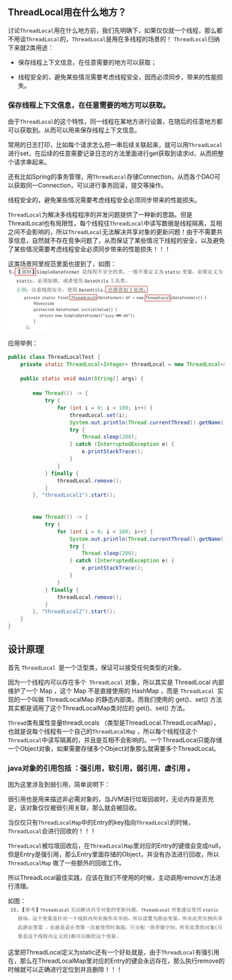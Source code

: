 ## ThreadLocal用在什么地方？

讨论`ThreadLocal`用在什么地方前，我们先明确下，如果仅仅就一个线程，那么都不用谈`ThreadLocal`的，`ThreadLocal`是用在多线程的场景的！
`ThreadLocal`归纳下来就2类用途：

- 保存线程上下文信息，在任意需要的地方可以获取；

- 线程安全的，避免某些情况需要考虑线程安全，因而必须同步，带来的性能损失。

### 保存线程上下文信息，在任意需要的地方可以获取。

由于`ThreadLocal`的这个特性，同一线程在某地方进行设置，在随后的任意地方都可以获取到。从而可以用来保存线程上下文信息。

常用的日志打印，比如每个请求怎么把一串后续关联起来，就可以用`ThreadLocal`进行set，在后续的任意需要记录日志的方法里面进行get获取到请求id，从而把整个请求串起来。

还有比如Spring的事务管理，用`ThreadLocal`存储Connection，从而各个DAO可以获取同一Connection，可以进行事务回滚，提交等操作。

线程安全的，避免某些情况需要考虑线程安全必须同步带来的性能损失。

`ThreadLocal`为解决多线程程序的并发问题提供了一种新的思路。但是ThreadLocal也有局限性，每个线程往`ThreadLocal`中读写数据是线程隔离，互相之间不会影响的，所以`ThreadLocal`无法解决共享对象的更新问题！由于不需要共享信息，自然就不存在竞争问题了，从而保证了某些情况下线程的安全，以及避免了某些情况需要考虑线程安全必须同步带来的性能损失！！！

这类场景阿里规范里面也提到了，如图：
![](https://github.com/lianggexiao/java-interview/blob/master/img/threadLocal1.jpg)

应用举例：
```java
public class ThreadLocalTest {
    private static ThreadLocal<Integer> threadLocal = new ThreadLocal<>();

    public static void main(String[] args) {

        new Thread(() -> {
            try {
                for (int i = 0; i < 100; i++) {
                    threadLocal.set(i);
                    System.out.println(Thread.currentThread().getName() + "====" + threadLocal.get());
                    try {
                        Thread.sleep(200);
                    } catch (InterruptedException e) {
                        e.printStackTrace();
                    }
                }
            } finally {
                threadLocal.remove();
            }
        }, "threadLocal1").start();


        new Thread(() -> {
            try {
                for (int i = 0; i < 100; i++) {
                    System.out.println(Thread.currentThread().getName() + "====" + threadLocal.get());
                    try {
                        Thread.sleep(200);
                    } catch (InterruptedException e) {
                        e.printStackTrace();
                    }
                }
            } finally {
                threadLocal.remove();
            }
        }, "threadLocal2").start();
    }
}
```
## 设计原理

首先 `ThreadLocal `是一个泛型类，保证可以接受任何类型的对象。

因为一个线程内可以存在多个` ThreadLocal` 对象，所以其实是 ThreadLocal 内部维护了一个 Map ，这个 Map 不是直接使用的 HashMap ，而是 `ThreadLocal `实现的一个叫做 ThreadLocalMap 的静态内部类。而我们使用的 get()、set() 方法其实都是调用了这个ThreadLocalMap类对应的 get()、set() 方法。

`Thread`类有属性变量threadLocals （类型是ThreadLocal.ThreadLocalMap），也就是说每个线程有一个自己的`ThreadLocalMap` ，所以每个线程往这个`ThreadLocal`中读写隔离的，并且是互相不会影响的。一个ThreadLocal只能存储一个Object对象，如果需要存储多个Object对象那么就需要多个ThreadLocal。

### java对象的引用包括 ：强引用，软引用，弱引用，虚引用 。

因为这里涉及到弱引用，简单说明下：

弱引用也是用来描述非必需对象的，当JVM进行垃圾回收时，无论内存是否充足，该对象仅仅被弱引用关联，那么就会被回收。

当仅仅只有`ThreadLocalMap`中的Entry的key指向`ThreadLocal`的时候，`ThreadLocal`会进行回收的！！！

`ThreadLocal`被垃圾回收后，在`ThreadLocalMap`里对应的Entry的键值会变成null，但是Entry是强引用，那么Entry里面存储的Object，并没有办法进行回收，所以`ThreadLocalMap` 做了一些额外的回收工作。

所以ThreadLocal最佳实践，应该在我们不使用的时候，主动调用remove方法进行清理。

如图：
![](https://github.com/lianggexiao/java-interview/blob/master/img/ThreadLocal2.jpg)

这里把ThreadLocal定义为static还有一个好处就是，由于`ThreadLocal`有强引用在，那么在ThreadLocalMap里对应的Entry的键会永远存在，那么执行remove的时候就可以正确进行定位到并且删除！！！



